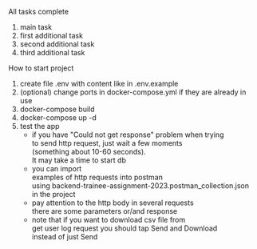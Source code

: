 All tasks complete
<ol>
    <li>main task</li>
    <li>first additional task</li>
    <li>second additional task</li>
    <li>third additional task</li>
</ol>
How to start project
<ol>
    <li>create file .env with content like in .env.example</li>
    <li>(optional) change ports in docker-compose.yml if they are already in use</li>
    <li>docker-compose build</li>
    <li>docker-compose up -d</li>
    <li>
        test the app
        <ul>
            <li>
                if you have "Could not get response" problem when trying<br>
                to send http request, just wait a few moments<br>
                (something about 10-60 seconds).<br>
                It may take a time to start db
            </li>
            <li>
                you can import<br>
                examples of http requests into postman<br>
                using backend-trainee-assignment-2023.postman_collection.json<br>
                in the project
            </li>
            <li>
                pay attention to the http body in several requests<br>
                there are some parameters or/and response
            </li>
            <li>
                note that if you want to download csv file from <br>
                get user log request you should tap Send and Download<br>
                instead of just Send
            </li>
        </ul>
    </li>
</ol>
